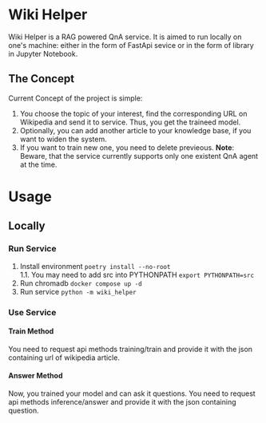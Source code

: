 # Wiki Helper
Wiki Helper is a RAG powered QnA service. It is aimed to run locally on one's machine: either in the form of FastApi sevice or in the form of library in Jupyter Notebook.

## The Concept

Current Concept of the project is simple: 
1. You choose the topic of your interest, find the corresponding URL on Wikipedia and send it to service. Thus, you get the traineed model.
2. Optionally, you can add another article to your knowledge base, if you want to widen the system.
3. If you want to train new one, you need to delete previeous.
**Note**: Beware, that the service currently supports only one existent QnA agent at the time.

# Usage
## Locally
### Run Service

1. Install environment ```poetry install --no-root```  
1.1. You may need to add src into PYTHONPATH ```export PYTHONPATH=src```
2. Run chromadb ```docker compose up -d```
3. Run service ```python -m wiki_helper```

### Use Service
#### Train Method
You need to request api methods training/train and provide it with the json containing url of wikipedia article.

#### Answer Method
Now, you trained your model and can ask it questions. You need to request api methods inference/answer and provide it with the json containing question.
